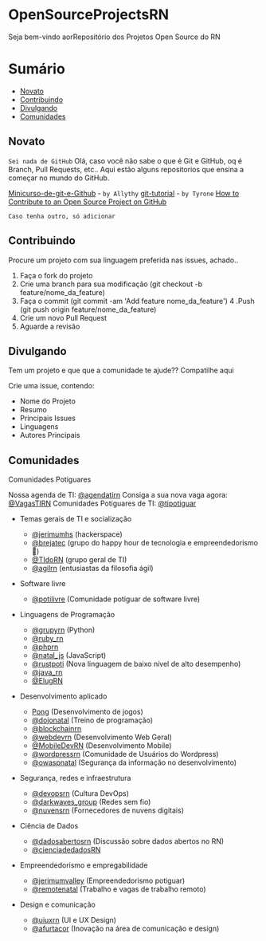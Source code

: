 # OpenSourceProjectsRN
Seja bem-vindo aorRepositório dos Projetos Open Source do RN

# Sumário
  - [Novato](#novato)
  - [Contribuindo](#contribuindo)
  - [Divulgando](#divulgando)
  - [Comunidades](#comunidades)

## Novato
`Sei nada de GitHub`
Olá, caso você não sabe o que é Git e GitHub, oq é Branch, Pull Requests, etc.. Aqui estão alguns repositorios que ensina a começar no mundo do GitHub.

[Minicurso-de-git-e-Github](https://github.com/allythy/Minicurso-de-git-e-Github) - `by Allythy`
[git-tutorial](https://github.com/tyronedamasceno/git-tutorial) - `by Tyrone`
[How to Contribute to an Open Source Project on GitHub](https://egghead.io/series/how-to-contribute-to-an-open-source-project-on-github)

   ```
   Caso tenha outro, só adicionar
   ```

## Contribuindo
Procure um projeto com sua linguagem preferida nas issues, achado..

1. Faça o fork do projeto
2. Crie uma branch para sua modificação (git checkout -b feature/nome_da_feature)
3. Faça o commit (git commit -am 'Add feature nome_da_feature')
4 .Push (git push origin feature/nome_da_feature)
5. Crie um novo Pull Request
6. Aguarde a revisão

## Divulgando
Tem um projeto e que que a comunidade te ajude?? Compatilhe aqui

Crie uma issue, contendo:
- Nome do Projeto
- Resumo
- Principais Issues
- Linguagens
- Autores Principais


## Comunidades
Comunidades Potiguares

Nossa agenda de TI: [@agendatirn](https://t.me/agendatirn)
Consiga a sua nova vaga agora: [@VagasTIRN](https://t.me/VagasTIRN)
Comunidades Potiguares de TI: [@tipotiguar](https://t.me/tipotiguar)

- Temas gerais de TI e socialização
   - [@jerimumhs](https://t.me/jerimumhs) (hackerspace)
   - [@brejatec](https://t.me/BrejaTec) (grupo do happy hour de tecnologia e empreendedorismo 🍻)
   - [@TIdoRN](https://t.me/TIdoRN) (grupo geral de TI)
   - [@agilrn](https://t.me/agilrn) (entusiastas da filosofia ágil)

- Software livre
   - [@potilivre](https://t.me/potilivre) (Comunidade potiguar de software livre)

- Linguagens de Programação
   - [@grupyrn](https://t.me/GrupyRN) (Python)
   - [@ruby_rn](https://t.me/ruby_rn)
   - [@phprn](https://t.me/phprn)
   - [@natal_js](https://t.me/natal_js) (JavaScript)
   - [@rustpoti](https://t.me/rustpoti) (Nova linguagem de baixo nível de alto desempenho)
   - [@java_rn](https://t.me/java_rn)
   - [@ElugRN](https://t.me/ElugRN)

- Desenvolvimento aplicado
   - [Pong](https://discordapp.com/invite/Nj44AKA) (Desenvolvimento de jogos)
   - [@dojonatal](https://t.me/dojonatal) (Treino de programação)
   - [@blockchainrn](https://t.me/blockchainrn)
   - [@webdevrn](https://t.me/WebDevRN) (Desenvolvimento Web Geral)
   - [@MobileDevRN](https://t.me/MobileDevRN) (Desenvolvimento Mobile)
   - [@wordpressrn](https://t.me/wordpressrn) (Comunidade de Usuários do Wordpress)
   - [@owaspnatal](https://t.me/owaspnatal) (Segurança da informação no desenvolvimento)

- Segurança, redes e infraestrutura
   - [@devopsrn](https://t.me/devopsRN) (Cultura DevOps)
   - [@darkwaves_group](https://t.me/darkwaves_group) (Redes sem fio)
   - [@nuvensrn](https://t.me/nuvensrn) (Fornecedores de nuvens digitais)

- Ciência de Dados
   - [@dadosabertosrn](https://t.me/dadosabertosrn) (Discussão sobre dados abertos no RN)
   - [@cienciadedadosRN](https://t.me/cienciadedadosRN)

- Empreendedorismo e empregabilidade
   - [@jerimumvalley](https://t.me/jerimumvalley) (Empreendedorismo potiguar)
   - [@remotenatal](https://t.me/remotenatal) (Trabalho e vagas de trabalho remoto)

- Design e comunicação
   - [@uiuxrn](https://t.me/uiuxrn) (UI e UX Design)
   - [@afurtacor](https://t.me/afurtacor) (Inovação na área de comunicação e design)
